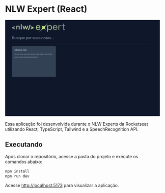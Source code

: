 # NLW Expert (React)

![nlw-expert](https://github.com/Lazarokaua/nlw-expert-react/blob/main/src/assets/nlw.png)

Essa aplicação foi desenvolvida durante o NLW Experts da Rocketseat utilizando React, TypeScript, Tailwind e a SpeechRecognition API.

## Executando

Após clonar o repositório, acesse a pasta do projeto e execute os comandos abaixo:

```
npm install
npm run dev
```

Acesse [http://localhost:5173](http://localhost:5173) para visualizar a aplicação.
```



